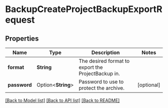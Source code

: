 # BackupCreateProjectBackupExportRequest

## Properties

Name | Type | Description | Notes
------------ | ------------- | ------------- | -------------
**format** | **String** | The desired format to export the ProjectBackup in. | 
**password** | Option<**String**> | Password to use to protect the archive. | [optional]

[[Back to Model list]](../README.md#documentation-for-models) [[Back to API list]](../README.md#documentation-for-api-endpoints) [[Back to README]](../README.md)



